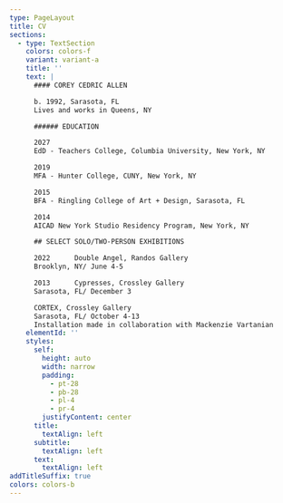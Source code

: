 ```yaml
---
type: PageLayout
title: CV
sections:
  - type: TextSection
    colors: colors-f
    variant: variant-a
    title: ''
    text: |
      #### COREY CEDRIC ALLEN

      b. 1992, Sarasota, FL
      Lives and works in Queens, NY

      ###### EDUCATION

      2027
      EdD - Teachers College, Columbia University, New York, NY

      2019
      MFA - Hunter College, CUNY, New York, NY

      2015
      BFA - Ringling College of Art + Design, Sarasota, FL

      2014
      AICAD New York Studio Residency Program, New York, NY

      ## SELECT SOLO/TWO-PERSON EXHIBITIONS

      2022      Double Angel, Randos Gallery
      Brooklyn, NY/ June 4-5

      2013      Cypresses, Crossley Gallery
      Sarasota, FL/ December 3

      CORTEX, Crossley Gallery
      Sarasota, FL/ October 4-­13
      Installation made in collaboration with Mackenzie Vartanian
    elementId: ''
    styles:
      self:
        height: auto
        width: narrow
        padding:
          - pt-28
          - pb-28
          - pl-4
          - pr-4
        justifyContent: center
      title:
        textAlign: left
      subtitle:
        textAlign: left
      text:
        textAlign: left
addTitleSuffix: true
colors: colors-b
---
```

